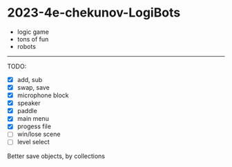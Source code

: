 # 2023-4e-chekunov-LogiBots
- logic game
- tons of fun
- robots

___
TODO:

- [x] add, sub
- [x] swap, save 
- [x] microphone block
- [x] speaker
- [x] paddle
- [x] main menu
- [x] progess file
- [ ] win/lose scene
- [ ] level select

Better save objects, by collections
